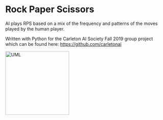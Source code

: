 # Rock Paper Scissors
AI plays RPS based on a mix of the frequency and patterns of the moves played by the human player.

Written with Python for the Carleton AI Society Fall 2019 group project which can be found here: https://github.com/carletonai

<p align="left">
  <img src="project_uml.jpg" width="200" title="UML">
</p>
